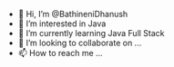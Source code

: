 - 👋 Hi, I’m @BathineniDhanush
- 👀 I’m interested in Java
- 🌱 I’m currently learning Java Full Stack
- 💞️ I’m looking to collaborate on ...
- 📫 How to reach me ...

<!---
BathineniDhanush/BathineniDhanush is a ✨ special ✨ repository because its `README.md` (this file) appears on your GitHub profile.
You can click the Preview link to take a look at your changes.
--->
